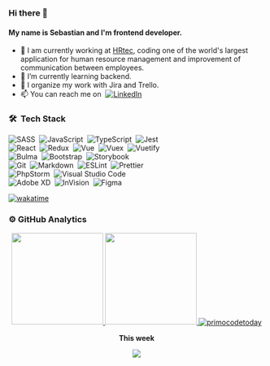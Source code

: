 ### Hi there 👋

#### My name is Sebastian and I'm frontend developer.

- 🔭  I am currently working at [HRtec](https://www.hrtec.pl/), coding one of the world's largest application for human resource management and improvement of communication between employees.
- 🌱  I’m currently learning backend.
- 🔁  I organize my work with Jira and Trello.
- 📫  You can reach me on  &nbsp;<a href="https://www.linkedin.com/in/sebastianbieluczyk/" target="_blank">![LinkedIn](https://img.shields.io/badge/-LinkedIn-0077B5?style=flat&logo=linkedin&logoColor=fff)</a>

### 🛠 &nbsp;Tech Stack

![SASS](https://img.shields.io/badge/-SASS-333333?style=flat&logo=CSS3)&nbsp;
![JavaScript](https://img.shields.io/badge/-JavaScript-333333?style=flat&logo=javascript)&nbsp;
![TypeScript](https://img.shields.io/badge/-TypeScript-333333?style=flat&logo=typescript)&nbsp;
![Jest](https://img.shields.io/badge/-Jest-333333?style=flat&logo=Jest)\
![React](https://img.shields.io/badge/-React-333333?style=flat&logo=react)&nbsp;
![Redux](https://img.shields.io/badge/-Redux-333333?style=flat&logo=redux)&nbsp;
![Vue](https://img.shields.io/badge/-Vue.js-333333?style=flat&logo=vue.js)&nbsp;
![Vuex](https://img.shields.io/badge/-Vuex-333333?style=flat&logo=vue.js)&nbsp;
![Vuetify](https://img.shields.io/badge/-Vuetify-333333?style=flat&logo=vuetify)\
![Bulma](https://img.shields.io/badge/-Bulma-333333?style=flat&logo=bulma)&nbsp;
![Bootstrap](https://img.shields.io/badge/-Bootstrap-333333?style=flat&logo=bootstrap)&nbsp;
![Storybook](https://img.shields.io/badge/-Storybook-333333?style=flat&logo=storybook)\
![Git](https://img.shields.io/badge/-Git-333333?style=flat&logo=git)&nbsp;
![Markdown](https://img.shields.io/badge/-Markdown-333333?style=flat&logo=markdown)&nbsp;
![ESLint](https://img.shields.io/badge/-ESLint-333333?style=flat&logo=eslint)&nbsp;
![Prettier](https://img.shields.io/badge/-Prettier-333333?style=flat&logo=prettier)\
![PhpStorm](https://img.shields.io/badge/-PhpStorm-333333?style=flat&logo=phpstorm)&nbsp;
![Visual Studio Code](https://img.shields.io/badge/-Visual%20Studio%20Code-333333?style=flat&logo=visual-studio-code)\
![Adobe XD](https://img.shields.io/badge/-Adobe%20XD-333333?style=flat&logo=adobe-xd)&nbsp;
![InVision](https://img.shields.io/badge/-InVision-333333?style=flat&logo=invision)&nbsp;
![Figma](https://img.shields.io/badge/-Figma-333333?style=flat&logo=figma)&nbsp;

[![wakatime](https://wakatime.com/badge/user/007d7d1f-8984-40f5-98ce-7ce206f3569b.svg)](https://wakatime.com/@007d7d1f-8984-40f5-98ce-7ce206f3569b)


### ⚙️ GitHub Analytics
<p align="center">
  <a href="https://github.com/primocodetoday">
    <img height="180em" src="https://github-readme-stats-eight-theta.vercel.app/api?username=primocodetoday&show_icons=true&theme=vue&include_all_commits=true&count_private=true" />
    <img height="180em" src="https://github-readme-stats-eight-theta.vercel.app/api/top-langs/?username=primocodetoday&layout=compact&theme=vue" />
    <img align="center" src="https://github-readme-streak-stats.herokuapp.com/?user=primocodetoday&" alt="primocodetoday" />
  </a>
</p> 
<p align="center">
  <b>This week</b>
</p> 
<p align="center">
  <a href="https://wakatime.com/@Primoza">
    <img align="center" src="https://github-readme-stats.vercel.app/api/wakatime?username=@Primoza" />
  </a>
</p>


